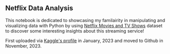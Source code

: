 ## Netflix Data Analysis
This notebook is dedicated to showcasing my familairity in manipulating and visualizing data with Python by using [Netflix Movies and TV Shows](https://www.kaggle.com/datasets/shivamb/netflix-shows) dataset to discover some interesting insights about this streaming service!

First uploaded via [Kaggle's profile](https://www.kaggle.com/code/minhkhanh/python-netflix-data-analysis-visualization) in January, 2023 and moved to Github in November, 2023.
